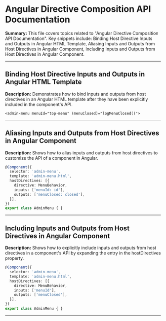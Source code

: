 # Angular Directive Composition API Documentation

**Summary:** This file covers topics related to "Angular Directive Composition API Documentation". Key snippets include: Binding Host Directive Inputs and Outputs in Angular HTML Template, Aliasing Inputs and Outputs from Host Directives in Angular Component, Including Inputs and Outputs from Host Directives in Angular Component.

---

## Binding Host Directive Inputs and Outputs in Angular HTML Template

**Description:** Demonstrates how to bind inputs and outputs from host directives in an Angular HTML template after they have been explicitly included in the component's API.

```angular-html
<admin-menu menuId="top-menu" (menuClosed)="logMenuClosed()">
```

---

## Aliasing Inputs and Outputs from Host Directives in Angular Component

**Description:** Shows how to alias inputs and outputs from host directives to customize the API of a component in Angular.

```typescript
@Component({
  selector: 'admin-menu',
  template: 'admin-menu.html',
  hostDirectives: [{
    directive: MenuBehavior,
    inputs: ['menuId: id'],
    outputs: ['menuClosed: closed'],
  }],
})
export class AdminMenu { }
```

---

## Including Inputs and Outputs from Host Directives in Angular Component

**Description:** Shows how to explicitly include inputs and outputs from host directives in a component's API by expanding the entry in the hostDirectives property.

```typescript
@Component({
  selector: 'admin-menu',
  template: 'admin-menu.html',
  hostDirectives: [{
    directive: MenuBehavior,
    inputs: ['menuId'],
    outputs: ['menuClosed'],
  }],
})
export class AdminMenu { }
```

---